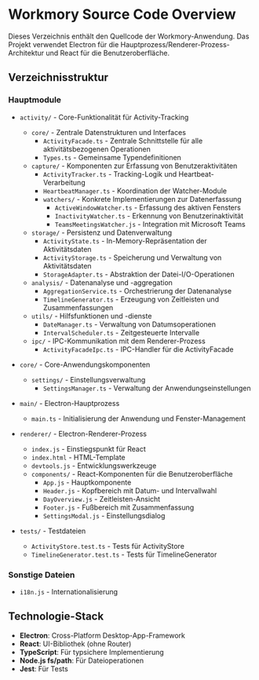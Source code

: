 # Workmory Source Code Overview

Dieses Verzeichnis enthält den Quellcode der Workmory-Anwendung. Das Projekt verwendet Electron für die Hauptprozess/Renderer-Prozess-Architektur und React für die Benutzeroberfläche.

## Verzeichnisstruktur

### Hauptmodule

- `activity/` - Core-Funktionalität für Activity-Tracking
  - `core/` - Zentrale Datenstrukturen und Interfaces
    - `ActivityFacade.ts` - Zentrale Schnittstelle für alle aktivitätsbezogenen Operationen
    - `Types.ts` - Gemeinsame Typendefinitionen
  - `capture/` - Komponenten zur Erfassung von Benutzeraktivitäten
    - `ActivityTracker.ts` - Tracking-Logik und Heartbeat-Verarbeitung
    - `HeartbeatManager.ts` - Koordination der Watcher-Module
    - `watchers/` - Konkrete Implementierungen zur Datenerfassung
      - `ActiveWindowWatcher.ts` - Erfassung des aktiven Fensters
      - `InactivityWatcher.ts` - Erkennung von Benutzerinaktivität
      - `TeamsMeetingsWatcher.js` - Integration mit Microsoft Teams
  - `storage/` - Persistenz und Datenverwaltung
    - `ActivityState.ts` - In-Memory-Repräsentation der Aktivitätsdaten
    - `ActivityStorage.ts` - Speicherung und Verwaltung von Aktivitätsdaten
    - `StorageAdapter.ts` - Abstraktion der Datei-I/O-Operationen
  - `analysis/` - Datenanalyse und -aggregation
    - `AggregationService.ts` - Orchestrierung der Datenanalyse
    - `TimelineGenerator.ts` - Erzeugung von Zeitleisten und Zusammenfassungen
  - `utils/` - Hilfsfunktionen und -dienste
    - `DateManager.ts` - Verwaltung von Datumsoperationen
    - `IntervalScheduler.ts` - Zeitgesteuerte Intervalle
  - `ipc/` - IPC-Kommunikation mit dem Renderer-Prozess
    - `ActivityFacadeIpc.ts` - IPC-Handler für die ActivityFacade

- `core/` - Core-Anwendungskomponenten
  - `settings/` - Einstellungsverwaltung
    - `SettingsManager.ts` - Verwaltung der Anwendungseinstellungen

- `main/` - Electron-Hauptprozess
  - `main.ts` - Initialisierung der Anwendung und Fenster-Management

- `renderer/` - Electron-Renderer-Prozess
  - `index.js` - Einstiegspunkt für React
  - `index.html` - HTML-Template
  - `devtools.js` - Entwicklungswerkzeuge
  - `components/` - React-Komponenten für die Benutzeroberfläche
    - `App.js` - Hauptkomponente
    - `Header.js` - Kopfbereich mit Datum- und Intervallwahl
    - `DayOverview.js` - Zeitleisten-Ansicht
    - `Footer.js` - Fußbereich mit Zusammenfassung
    - `SettingsModal.js` - Einstellungsdialog

- `tests/` - Testdateien
  - `ActivityStore.test.ts` - Tests für ActivityStore
  - `TimelineGenerator.test.ts` - Tests für TimelineGenerator

### Sonstige Dateien

- `i18n.js` - Internationalisierung

## Technologie-Stack

- **Electron**: Cross-Platform Desktop-App-Framework
- **React**: UI-Bibliothek (ohne Router)
- **TypeScript**: Für typsichere Implementierung
- **Node.js fs/path**: Für Dateioperationen
- **Jest**: Für Tests 